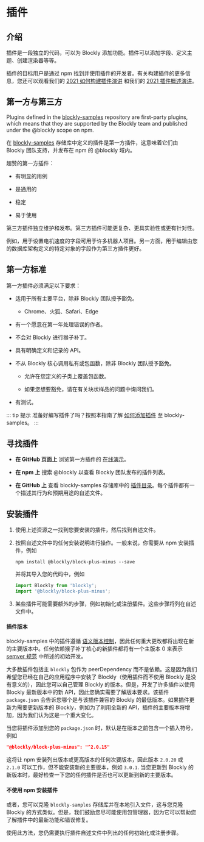 <!--
 * @Date: 2021-04-07 16:05:21
 * @LastEditors: tortorse
 * @LastEditTime: 2021-10-18 13:24:16
 * @FilePath: \blockly-document-chinese\docs\guides\plugins\overview.md
-->
# 插件

## 介绍

插件是一段独立的代码，可以为 Blockly 添加功能。插件可以添加字段、定义主题、创建渲染器等等。

插件的目标用户是通过 npm 找到并使用插件的开发者。有关构建插件的更多信息，您还可以观看我们的 [2021 如何构建插件演讲](https://www.youtube.com/watch?v=cZlZrTk2aQU&list=PLSIUOFhnxEiCjoIwJ0jAdwpTZET73CK7d&index=7) 和我们的 [2021 插件概述演讲](https://www.youtube.com/watch?v=rg-V0w7UZFc&list=PLSIUOFhnxEiCjoIwJ0jAdwpTZET73CK7d&index=3)。

## 第一方与第三方

Plugins defined in the [blockly-samples](https://github.com/google/blockly-samples) repository are first-party plugins, which means that they are supported by the Blockly team and published under the @blockly scope on npm.

在 [blockly-samples](https://github.com/google/blockly-samples) 存储库中定义的插件是第一方插件，这意味着它们由 Blockly 团队支持，并发布在 npm 的 @blockly 域内。

超赞的第一方插件：

- 有明显的用例

- 是通用的

- 稳定

- 易于使用

第三方插件独立维护和发布。第三方插件可能更复杂、更具实验性或更有针对性。

例如，用于设置电机速度的字段可用于许多机器人项目。另一方面，用于编辑由您的数据库架构定义的特定对象的字段作为第三方插件更好。

## 第一方标准

第一方插件必须满足以下要求：

- 适用于所有主要平台，除非 Blockly 团队授予豁免。

  - Chrome、火狐、Safari、Edge

- 有一个愿意在第一年处理错误的作者。

- 不会对 Blockly 进行猴子补丁。

- 具有明确定义和记录的 API。

- 不从 Blockly 核心调用私有或包函数，除非 Blockly 团队授予豁免。
  
  - 允许在您定义的子类上覆盖包函数。

  - 如果您想要豁免，请在有关块状样品的问题中询问我们。

- 有测试。

::: tip 提示
准备好编写插件了吗？按照本指南了解 [如何添加插件](/guides/plugins/modify/contribute/add_a_plugin.html) 至 blockly-samples。
:::

## 寻找插件
- **在 GitHub 页面上** 浏览第一方插件的 [在线演示](https://google.github.io/blockly-samples/)。

- **在 npm 上** 搜索 @blockly 以查看 Blockly 团队发布的插件列表。

- **在 GitHub 上** 查看 blockly-samples 存储库中的 [插件目录](https://github.com/google/blockly-samples/tree/master/plugins)。每个插件都有一个描述其行为和预期用途的自述文件。

## 安装插件

1. 使用上述资源之一找到您要安装的插件，然后找到自述文件。

2. 按照自述文件中的任何安装说明进行操作。一般来说，你需要从 npm 安装插件，例如

    ```shell
    npm install @blockly/block-plus-minus --save
    ```

    并将其导入您的代码中，例如

    ```javascript
    import Blockly from 'blockly';
    import '@blockly/block-plus-minus';
    ```
3. 某些插件可能需要额外的步骤，例如初始化或注册插件。这些步骤将列在自述文件中。

#### 插件版本

blockly-samples 中的插件遵循 [语义版本控制](https://www.semver.org)，因此任何重大更改都将出现在新的主要版本中。任何依赖猴子补丁核心的新插件都将有一个主版本 0 来表示 [semver 规范](https://semver.org/#spec-item-4) 中所述的初始开发。

大多数插件包括主 `blockly` 包作为 peerDependency 而不是依赖。这是因为我们希望您已经在自己的应用程序中安装了 Blockly（使用插件而不使用 Blockly 是没有意义的），因此您可以自己管理 Blockly 的版本。但是，开发了许多插件以使用 Blockly 最新版本中的新 API，因此您确实需要了解版本要求。该插件 `package.json` 会告诉您哪个是与该插件兼容的 Blockly 的最低版本。如果插件更新为需要更新版本的 Blockly，例如为了利用全新的 API，插件的主要版本将增加，因为我们认为这是一个重大变化。

当您将插件添加到您的 `package.json` 时，默认是在版本之前包含一个插入符号，例如

```json
"@blockly/block-plus-minus": "^2.0.15"
```

这将让 npm 安装列出版本或更高版本的任何次要版本，因此版本 `2.0.20` 或 `2.1.0` 可以工作，但不能安装新的主要版本，例如 `3.0.1`. 当您更新到 Blockly 的新版本时，最好检查一下您的任何插件是否也可以更新到新的主要版本。

#### 不使用 npm 安装插件

或者，您可以克隆 `blockly-samples` 存储库并在本地引入文件，这与您克隆 Blockly 的方式类似。但是，我们鼓励您尽可能使用包管理器，因为它可以帮助您了解插件中的最新功能和错误修复。

使用此方法，您仍需要执行插件自述文件中列出的任何初始化或注册步骤。